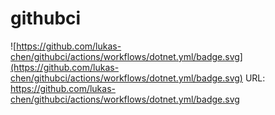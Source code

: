 # githubci
![https://github.com/lukas-chen/githubci/actions/workflows/dotnet.yml/badge.svg](https://github.com/lukas-chen/githubci/actions/workflows/dotnet.yml/badge.svg)
URL: https://github.com/lukas-chen/githubci/actions/workflows/dotnet.yml/badge.svg
